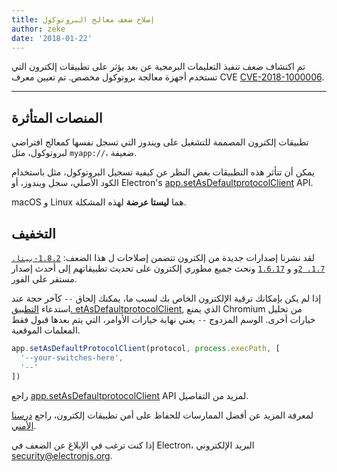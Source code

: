 ```yaml
---
title: إصلاح ضعف معالج البروتوكول
author: zeke
date: '2018-01-22'
---
```


تم اكتشاف ضعف تنفيذ التعليمات البرمجية عن بعد يؤثر على تطبيقات إلكترون التي تستخدم أجهزة معالجة بروتوكول مخصص. تم تعيين معرف CVE [CVE-2018-1000006](https://cve.mitre.org/cgi-bin/cvename.cgi?name=CVE-2018-1000006).

---

## المنصات المتأثرة

تطبيقات إلكترون المصممة للتشغيل على ويندوز التي تسجل نفسها كمعالج افتراضي لبروتوكول، مثل `myapp://`، ضعيفة.

يمكن أن تتأثر هذه التطبيقات بغض النظر عن كيفية تسجيل البروتوكول، مثل باستخدام الكود الأصلي، سجل ويندوز، أو Electron's [app.setAsDefaultprotocolClient](https://electronjs.org/docs/api/app#appsetasdefaultprotocolclientprotocol-path-args-macos-windows) API.

macOS و Linux هما **ليستا عرضة** لهذه المشكلة.

## التخفيف

لقد نشرنا إصدارات جديدة من إلكترون تتضمن إصلاحات ل هذا الضعف: [`1.8.2-بيتا.`](https://github.com/electron/electron/releases/tag/v1.8.2-beta.5) [`1.7. 2`](https://github.com/electron/electron/releases/tag/v1.7.12)و و [`1.6.17`](https://github.com/electron/electron/releases/tag/v2.6.17) ونحث جميع مطوري إلكترون على تحديث تطبيقاتهم إلى أحدث إصدار مستقر على الفور.

إذا لم يكن بإمكانك ترقية الإلكترون الخاص بك لسبب ما، يمكنك إلحاق `--` كآخر حجة عند استدعاء [التطبيق. etAsDefaultprotocolClient](https://electronjs.org/docs/api/app#appsetasdefaultprotocolclientprotocol-path-args-macos-windows), الذي يمنع Chromium من تحليل خيارات أخرى. الوسم المزدوج `--` يعني نهاية خيارات الأوامر، التي يتم بعدها قبول فقط المعلمات الموقعية.

```js
app.setAsDefaultProtocolClient(protocol, process.execPath, [
  '--your-switches-here',
  '--'
])
```

راجع [app.setAsDefaultprotocolClient](https://electronjs.org/docs/api/app#appsetasdefaultprotocolclientprotocol-path-args-macos-windows) API لمزيد من التفاصيل.

لمعرفة المزيد عن أفضل الممارسات للحفاظ على أمن تطبيقات إلكترون، راجع [درسنا الأمني](https://electronjs.org/docs/tutorial/security).

إذا كنت ترغب في الإبلاغ عن الضعف في Electron، البريد الإلكتروني security@electronjs.org.
